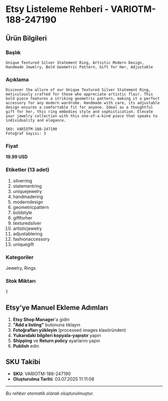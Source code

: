 # Etsy Listeleme Rehberi - VARIOTM-188-247190

## Ürün Bilgileri

### Başlık
```
Unique Textured Silver Statement Ring, Artistic Modern Design, Handmade Jewelry, Bold Geometric Pattern, Gift for Her, Adjustable
```

### Açıklama
```
Discover the allure of our Unique Textured Silver Statement Ring, meticulously crafted for those who appreciate artistic flair. This bold piece features a striking geometric pattern, making it a perfect accessory for any modern wardrobe. Handmade with care, its adjustable design ensures a comfortable fit for anyone. Ideal as a thoughtful gift for her, this ring embodies style and sophistication. Elevate your jewelry collection with this one-of-a-kind piece that speaks to individuality and elegance.

SKU: VARIOTM-188-247190
Fotoğraf Sayısı: 3
```

### Fiyat
**19.99 USD**

### Etiketler (13 adet)
1. silverring
2. statementring
3. uniquejewelry
4. handmadering
5. moderndesign
6. geometricpattern
7. boldstyle
8. giftforher
9. texturedsilver
10. artisticjewelry
11. adjustablering
12. fashionaccessory
13. uniquegift

### Kategoriler
Jewelry, Rings

### Stok Miktarı
1

## Etsy'ye Manuel Ekleme Adımları

1. **Etsy Shop Manager**'a gidin
2. **"Add a listing"** butonuna tıklayın
3. **Fotoğrafları yükleyin** (processed images klasöründen)
4. **Yukarıdaki bilgileri kopyala-yapıştır** yapın
5. **Shipping** ve **Return policy** ayarlarını yapın
6. **Publish** edin

## SKU Takibi
- **SKU**: VARIOTM-188-247190
- **Oluşturulma Tarihi**: 03.07.2025 11:11:08

---
*Bu rehber otomatik olarak oluşturulmuştur.*
